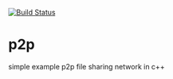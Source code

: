 [![Build Status](https://travis-ci.com/Nickheythatsme/p2p.svg?branch=master)](https://travis-ci.com/Nickheythatsme/p2p)

# p2p
simple example p2p file sharing network in c++
